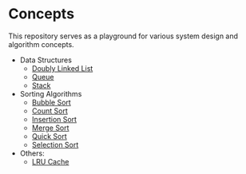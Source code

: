 # Concepts

This repository serves as a playground for various system design and algorithm concepts.

- Data Structures
    - [Doubly Linked List](./pkg/container/list/list.go)
    - [Queue](./pkg/container/queue/queue.go)
    - [Stack](./pkg/container/stack/stack.go)
- Sorting Algorithms
    - [Bubble Sort](./pkg/sort/bubble.go)
    - [Count Sort](./pkg/sort/count.go)
    - [Insertion Sort](./pkg/sort/insertion.go)
    - [Merge Sort](./pkg/sort/merge.go)
    - [Quick Sort](./pkg/sort/quick.go)
    - [Selection Sort](./pkg/sort/selection.go)
- Others:
    - [LRU Cache](./pkg/cache/lru/lru.go)
